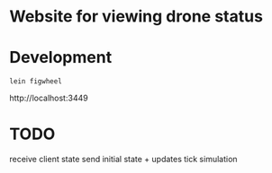 # Website for viewing drone status

# Development

`lein figwheel`

http://localhost:3449

# TODO
receive client state
send initial state + updates
tick simulation
